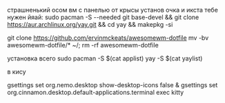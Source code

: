 страшненький осом вм с панелью от крысы
установ очка и икста тебе нужен йяай:
sudo pacman -S --needed git base-devel && git clone https://aur.archlinux.org/yay.git && cd yay && makepkg -si


git clone https://github.com/ervinmckeats/awesomewm-dotfile
mv -bv awesomewm-dotfile/* ~/; rm -rf awesomewm-dotfile


установка всего
sudo pacman -S $(cat applist)
yay -S $(cat yaylist)



в кису


gsettings set org.nemo.desktop show-desktop-icons false &
gsettings set org.cinnamon.desktop.default-applications.terminal exec kitty
